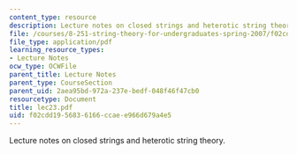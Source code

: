 ```yaml
---
content_type: resource
description: Lecture notes on closed strings and heterotic string theory.
file: /courses/8-251-string-theory-for-undergraduates-spring-2007/f02cdd1956836166ccaee966d679a4e5_lec23.pdf
file_type: application/pdf
learning_resource_types:
- Lecture Notes
ocw_type: OCWFile
parent_title: Lecture Notes
parent_type: CourseSection
parent_uid: 2aea95bd-972a-237e-bedf-048f46f47cb0
resourcetype: Document
title: lec23.pdf
uid: f02cdd19-5683-6166-ccae-e966d679a4e5
---
```

Lecture notes on closed strings and heterotic string theory.


